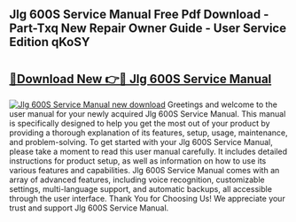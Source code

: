 ## Jlg 600S Service Manual Free Pdf Download - Part-Txq New Repair Owner Guide - User Service Edition qKoSY

# <h2><a href="http://bc32913.oget.top/?id=Jlg+600S+Service+Manual">🔗Download New 👉🔴 Jlg 600S Service Manual</a></h2>

[![Jlg 600S Service Manual new download](https://i.imgur.com/5g1atiW.png)](http://bc32913.oget.top/?id=Jlg+600S+Service+Manual)
Greetings and welcome to the user manual for your newly acquired Jlg 600S Service Manual. This manual is specifically designed to help you get the most out of your product by providing a thorough explanation of its features, setup, usage, maintenance, and problem-solving. To get started with your Jlg 600S Service Manual, please take a moment to read this user manual carefully. It includes detailed instructions for product setup, as well as information on how to use its various features and capabilities. Jlg 600S Service Manual comes with an array of advanced features, including voice recognition, customizable settings, multi-language support, and automatic backups, all accessible through the user interface. Thank You for Choosing Us! We appreciate your trust and support Jlg 600S Service Manual.
